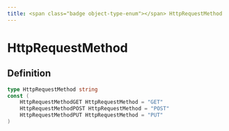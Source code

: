```yaml
---
title: <span class="badge object-type-enum"></span> HttpRequestMethod
---
```

# <span class="badge object-type-enum"></span> HttpRequestMethod

## Definition

```go
type HttpRequestMethod string
const (
	HttpRequestMethodGET HttpRequestMethod = "GET"
	HttpRequestMethodPOST HttpRequestMethod = "POST"
	HttpRequestMethodPUT HttpRequestMethod = "PUT"
)

```
